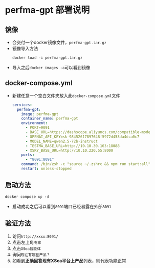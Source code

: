 # perfma-gpt 部署说明

## 镜像
- 会交付一个docker镜像文件，`perfma-gpt.tar.gz`
- 镜像导入方法
  ```shell
  docker load -i perfma-gpt.tar.gz
  ```
- 导入之后`docker images -a`可以看到镜像

## docker-compose.yml
- 新建任意一个空白文件夹放入此`docker-compose.yml`文件
  ```yml
  services:
    perfma-gpt:
      image: perfma-gpt
      container_name: perfma-gpt
      environment:
        - PORT=9091
        - BASE_URL=https://dashscope.aliyuncs.com/compatible-mode
        - OPENAI_API_KEY=sk-98452617897648f5972d453da4dca0c7
        - MODEL_NAME=qwen2.5-72b-instruct
        - TESTMA_BASE_URL=http://10.10.30.103:18088
        - XSKY_BASE_URL=http://10.10.220.55:8000
      ports:
        - "8091:8091"
      command: /bin/zsh -c "source ~/.zshrc && npm run start:all"
      restart: unless-stopped
  ```

## 启动方法
  ```shell
  docker compose up -d
  ```
  - 启动成功之后可以看到`8091`端口已经暴露在外部`8091`

## 验证方法
1. 访问`http://xxxx:8091/`
2. 点击左上角`专家`
3. 点击`XSea智能体`
4. 询问`现在有哪些产品？`
5. 如看到**正确回答现有XSea平台上产品**列表，则代表功能正常
